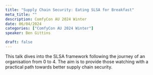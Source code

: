 ```yaml
---
title: "Supply Chain Security: Eating SLSA for Breakfast"
meta_title: ""
description: ComfyCon AU 2024 Winter
date: 06/04/2024
categories: ["ComfyCon AU 2024 Winter"]
speaker: Ben Gittins

draft: false
---
```

This talk dives into the SLSA framework following the journey of an organisation from 0 to 4. The aim is to provide those watching with a practical path towards better supply chain security.

